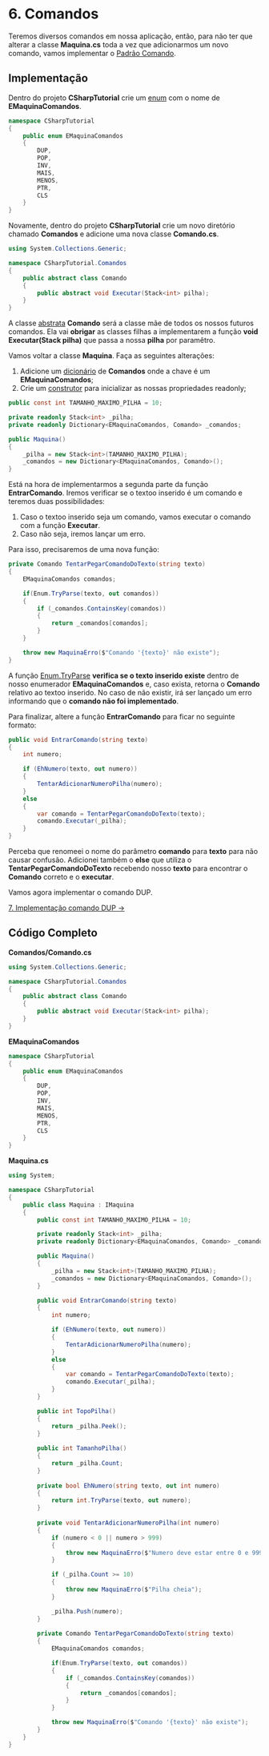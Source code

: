 # 6. Comandos

Teremos diversos comandos em nossa aplicação, então, para não ter que alterar a classe **Maquina.cs** toda a vez 
que adicionarmos um novo comando, vamos implementar o [Padrão Comando](https://gameprogrammingpatterns.com/comando.html).

## Implementação

Dentro do projeto **CSharpTutorial** crie um [enum](https://docs.microsoft.com/pt-br/dotnet/csharp/language-reference/builtin-types/enum) com o nome de **EMaquinaComandos**.
```C#
namespace CSharpTutorial
{
    public enum EMaquinaComandos
    {
        DUP,	
        POP,
        INV,		
        MAIS,	
        MENOS,	
        PTR,	
        CLS     
    }
}
```

Novamente, dentro do projeto **CSharpTutorial** crie um novo diretório chamado **Comandos** e adicione uma nova classe **Comando.cs**.
```C#
using System.Collections.Generic;

namespace CSharpTutorial.Comandos
{
    public abstract class Comando
    {
        public abstract void Executar(Stack<int> pilha);
    }
}
```
A classe [abstrata](https://docs.microsoft.com/pt-br/dotnet/csharp/language-reference/keywords/abstract) **Comando** será a classe mãe de todos os nossos futuros comandos. Ela vai **obrigar** as classes filhas a implementarem
a função **void Executar(Stack<int> pilha)** que passa a nossa **pilha** por paramêtro.

Vamos voltar a classe **Maquina**. Faça as seguintes alterações:
1. Adicione um [dicionário](https://docs.microsoft.com/pt-br/dotnet/api/system.collections.generic.dictionary-2?view=netcore-3.1) de **Comandos** onde a chave é um **EMaquinaComandos**;
2. Crie um [construtor](https://docs.microsoft.com/pt-br/dotnet/csharp/programming-guide/classes-and-structs/using-constructors) para inicializar as nossas propriedades readonly;

```C#
public const int TAMANHO_MAXIMO_PILHA = 10;

private readonly Stack<int> _pilha;
private readonly Dictionary<EMaquinaComandos, Comando> _comandos;

public Maquina()
{
	_pilha = new Stack<int>(TAMANHO_MAXIMO_PILHA);
	_comandos = new Dictionary<EMaquinaComandos, Comando>();
}
```

Está na hora de implementarmos a segunda parte da função **EntrarComando**. Iremos verificar se o textoo
inserido é um comando e teremos duas possibilidades:
1. Caso o textoo inserido seja um comando, vamos executar o comando com a função **Executar**.
2. Caso não seja, iremos lançar um erro.

Para isso, precisaremos de uma nova função:
```C#
private Comando TentarPegarComandoDoTexto(string texto)
{
    EMaquinaComandos comandos;

    if(Enum.TryParse(texto, out comandos))
    {
        if (_comandos.ContainsKey(comandos))
        {
            return _comandos[comandos];
        }
    }

    throw new MaquinaErro($"Comando '{texto}' não existe");           
}
```
A função [Enum.TryParse](https://docs.microsoft.com/pt-br/dotnet/api/system.enum.tryparse?view=netcore-3.1) **verifica se o texto inserido existe** dentro de nosso enumerador **EMaquinaComandos** e, caso exista, retorna o **Comando** relativo ao textoo inserido. No caso de não existir, irá ser lançado um erro informando que o **comando não foi implementado**.

Para finalizar, altere a função **EntrarComando** para ficar no seguinte formato:
```C#
public void EntrarComando(string texto)
{
    int numero;

    if (EhNumero(texto, out numero))
    {
        TentarAdicionarNumeroPilha(numero);
    }
    else
    {
        var comando = TentarPegarComandoDoTexto(texto);
        comando.Executar(_pilha);
    }
}
```
Perceba que renomeei o nome do parâmetro **comando** para **texto** para não causar confusão. Adicionei também o **else**
que utiliza o **TentarPegarComandoDoTexto** recebendo nosso **texto** para encontrar o **Comando** correto e o **executar**.

Vamos agora implementar o comando DUP.

[7. Implementação comando DUP &rarr;](https://github.com/Go-Horse-Coding/csharp-tutorial/blob/master/modulos/tutorial/7.comando-dup.md)

## Código Completo
**Comandos/Comando.cs**
```C#
using System.Collections.Generic;

namespace CSharpTutorial.Comandos
{
    public abstract class Comando
    {
        public abstract void Executar(Stack<int> pilha);
    }
}
```
**EMaquinaComandos**
```C#
namespace CSharpTutorial
{
    public enum EMaquinaComandos
    {
        DUP,	
        POP,
        INV,		
        MAIS,	
        MENOS,	
        PTR,	
        CLS     
    }
}
```
**Maquina.cs**
```C#
using System;

namespace CSharpTutorial
{
    public class Maquina : IMaquina
    {
        public const int TAMANHO_MAXIMO_PILHA = 10;

        private readonly Stack<int> _pilha;
        private readonly Dictionary<EMaquinaComandos, Comando> _comandos;

        public Maquina()
        {
            _pilha = new Stack<int>(TAMANHO_MAXIMO_PILHA);
            _comandos = new Dictionary<EMaquinaComandos, Comando>();
        }

        public void EntrarComando(string texto)
        {
            int numero;

            if (EhNumero(texto, out numero))
            {
                TentarAdicionarNumeroPilha(numero);
            }
            else
            {
                var comando = TentarPegarComandoDoTexto(texto);
                comando.Executar(_pilha);
            }
        }

        public int TopoPilha()
        {
            return _pilha.Peek();
        }
		
        public int TamanhoPilha()
        {
            return _pilha.Count;
        }
		
        private bool EhNumero(string texto, out int numero)
        {
            return int.TryParse(texto, out numero);
        }
		
        private void TentarAdicionarNumeroPilha(int numero)
        {
            if (numero < 0 || numero > 999)
            {
                throw new MaquinaErro($"Numero deve estar entre 0 e 999");
            }

            if (_pilha.Count >= 10)
            {
                throw new MaquinaErro($"Pilha cheia");
            }

            _pilha.Push(numero);
        }
		
        private Comando TentarPegarComandoDoTexto(string texto)
        {
            EMaquinaComandos comandos;

            if(Enum.TryParse(texto, out comandos))
            {
                if (_comandos.ContainsKey(comandos))
                {
                    return _comandos[comandos];
                }
            }

            throw new MaquinaErro($"Comando '{texto}' não existe");           
        }
    }
}
```


